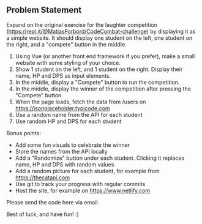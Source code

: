## Problem Statement

Expand on the original exercise for the laughter competition (https://repl.it/@MatiasForbord/CodeCombat-challenge) by displaying it as a simple website. It should display one student on the left, one student on the right, and a "compete" button in the middle.

1. Using Vue (or another front end framework if you prefer), make a small website with some styling of your choice.
2. Show 1 student on the left, and 1 student on the right. Display their name, HP and DPS as input elements.
3. In the middle, display a "Compete" button to run the competition.
4. In the middle, display the winner of the competition after pressing the "Compete" button.
5. When the page loads, fetch the data from /users on https://jsonplaceholder.typicode.com
6. Use a random name from the API for each student
7. Use random HP and DPS for each student

Bonus points:

* Add some fun visuals to celebrate the winner
* Store the names from the API locally
* Add a "Randomize" button under each student. Clicking it replaces name, HP and DPS with random values
* Add a random picture for each student, for example from https://thecatapi.com
* Use git to track your progress with regular commits
* Host the site, for example on https://www.netlify.com

Please send the code here via email.

Best of luck, and have fun! :)